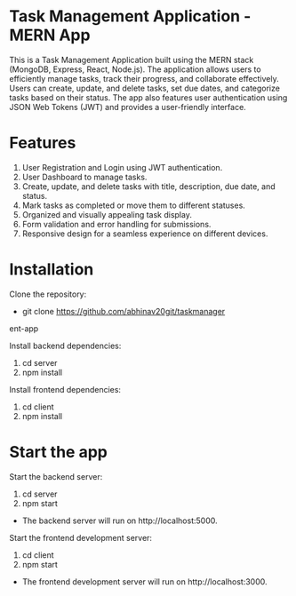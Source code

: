 # Task Management Application - MERN App
This is a Task Management Application built using the MERN stack (MongoDB, Express, React, Node.js). The application allows users to efficiently manage tasks, track their progress, and collaborate effectively. Users can create, update, and delete tasks, set due dates, and categorize tasks based on their status. The app also features user authentication using JSON Web Tokens (JWT) and provides a user-friendly interface.

# Features
1. User Registration and Login using JWT authentication.
2. User Dashboard to manage tasks.
3. Create, update, and delete tasks with title, description, due date, and status.
4. Mark tasks as completed or move them to different statuses.
5. Organized and visually appealing task display.
6. Form validation and error handling for submissions.
7. Responsive design for a seamless experience on different devices.

# Installation

Clone the repository:
* git clone https://github.com/abhinav20git/taskmanager

ent-app

Install backend dependencies:
1. cd server
2. npm install

Install frontend dependencies:
1. cd client
2. npm install

# Start the app
Start the backend server:
1. cd server
2. npm start
* The backend server will run on http://localhost:5000.

Start the frontend development server:
1. cd client
2. npm start
* The frontend development server will run on http://localhost:3000.


